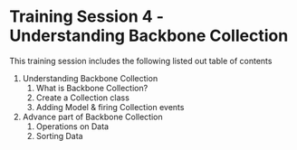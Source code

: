 Training Session 4 - <br>Understanding Backbone Collection
==========================================================

This training session includes the following listed out table of contents

<ol>
  <li>Understanding Backbone Collection
    <ol>
      <li>What is Backbone Collection?</li>
      <li>Create a Collection class</li>
      <li>Adding Model &amp; firing Collection events</li>       
    </ol>
  </li>
   <li>Advance part of Backbone Collection
    <ol>
      <li>Operations on Data</li>
      <li>Sorting Data</li>
    </ol>
  </li>
</ol>
